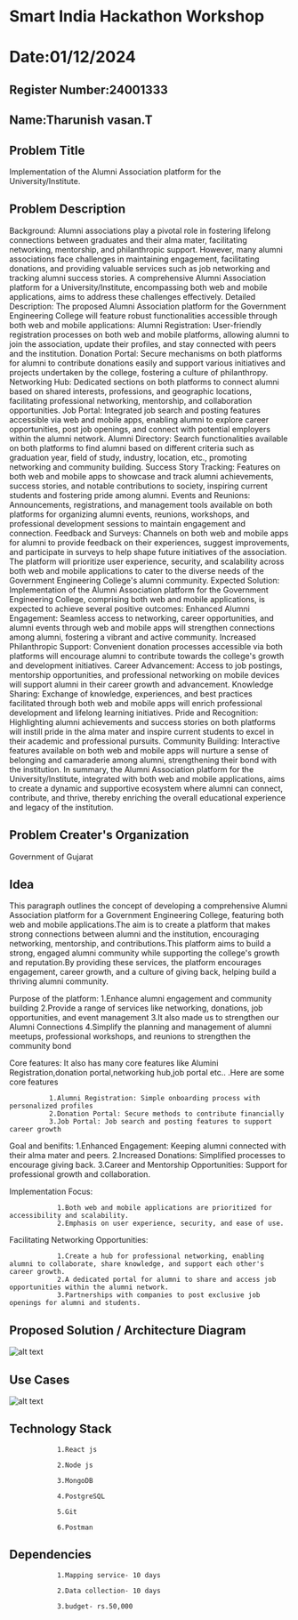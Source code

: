 # Smart India Hackathon Workshop
# Date:01/12/2024
## Register Number:24001333
## Name:Tharunish vasan.T
## Problem Title
Implementation of the Alumni Association platform for the University/Institute.
## Problem Description
Background: Alumni associations play a pivotal role in fostering lifelong connections between graduates and their alma mater, facilitating networking, mentorship, and philanthropic support. However, many alumni associations face challenges in maintaining engagement, facilitating donations, and providing valuable services such as job networking and tracking alumni success stories. A comprehensive Alumni Association platform for a University/Institute, encompassing both web and mobile applications, aims to address these challenges effectively. Detailed Description: The proposed Alumni Association platform for the Government Engineering College will feature robust functionalities accessible through both web and mobile applications: Alumni Registration: User-friendly registration processes on both web and mobile platforms, allowing alumni to join the association, update their profiles, and stay connected with peers and the institution. Donation Portal: Secure mechanisms on both platforms for alumni to contribute donations easily and support various initiatives and projects undertaken by the college, fostering a culture of philanthropy. Networking Hub: Dedicated sections on both platforms to connect alumni based on shared interests, professions, and geographic locations, facilitating professional networking, mentorship, and collaboration opportunities. Job Portal: Integrated job search and posting features accessible via web and mobile apps, enabling alumni to explore career opportunities, post job openings, and connect with potential employers within the alumni network. Alumni Directory: Search functionalities available on both platforms to find alumni based on different criteria such as graduation year, field of study, industry, location, etc., promoting networking and community building. Success Story Tracking: Features on both web and mobile apps to showcase and track alumni achievements, success stories, and notable contributions to society, inspiring current students and fostering pride among alumni. Events and Reunions: Announcements, registrations, and management tools available on both platforms for organizing alumni events, reunions, workshops, and professional development sessions to maintain engagement and connection. Feedback and Surveys: Channels on both web and mobile apps for alumni to provide feedback on their experiences, suggest improvements, and participate in surveys to help shape future initiatives of the association. The platform will prioritize user experience, security, and scalability across both web and mobile applications to cater to the diverse needs of the Government Engineering College's alumni community. Expected Solution: Implementation of the Alumni Association platform for the Government Engineering College, comprising both web and mobile applications, is expected to achieve several positive outcomes: Enhanced Alumni Engagement: Seamless access to networking, career opportunities, and alumni events through web and mobile apps will strengthen connections among alumni, fostering a vibrant and active community. Increased Philanthropic Support: Convenient donation processes accessible via both platforms will encourage alumni to contribute towards the college's growth and development initiatives. Career Advancement: Access to job postings, mentorship opportunities, and professional networking on mobile devices will support alumni in their career growth and advancement. Knowledge Sharing: Exchange of knowledge, experiences, and best practices facilitated through both web and mobile apps will enrich professional development and lifelong learning initiatives. Pride and Recognition: Highlighting alumni achievements and success stories on both platforms will instill pride in the alma mater and inspire current students to excel in their academic and professional pursuits. Community Building: Interactive features available on both web and mobile apps will nurture a sense of belonging and camaraderie among alumni, strengthening their bond with the institution. In summary, the Alumni Association platform for the University/Institute, integrated with both web and mobile applications, aims to create a dynamic and supportive ecosystem where alumni can connect, contribute, and thrive, thereby enriching the overall educational experience and legacy of the institution.
## Problem Creater's Organization
Government of Gujarat

## Idea

This paragraph outlines the concept of developing a comprehensive Alumni Association platform for a Government Engineering College, featuring both web and mobile applications.The aim is to create a platform that makes strong connections between alumni and the institution, encouraging networking, mentorship, and contributions.This platform aims to build a strong, engaged alumni community while supporting the college's growth and reputation.By providing these services, the platform encourages engagement, career growth, and a culture of giving back, helping build a thriving alumni community.

Purpose of the platform:
                      1.Enhance alumni engagement and community building
                      2.Provide a range of services like networking, donations, job opportunities, and event management
                      3.It also made us to strengthen our Alumni Connections
                      4.Simplify the planning and management of alumni meetups, professional workshops, and reunions to strengthen the community bond

Core features:
              It also has many core features like Alumini Registration,donation portal,networking hub,job portal etc.. .Here are some core features

              1.Alumni Registration: Simple onboarding process with personalized profiles
              2.Donation Portal: Secure methods to contribute financially
              3.Job Portal: Job search and posting features to support career growth
              
Goal and benifits:
                 1.Enhanced Engagement: Keeping alumni connected with their alma mater and peers.
                 2.Increased Donations: Simplified processes to encourage giving back.
                 3.Career and Mentorship Opportunities: Support for professional growth and collaboration.

Implementation Focus:

                1.Both web and mobile applications are prioritized for accessibility and scalability.
                2.Emphasis on user experience, security, and ease of use.

Facilitating Networking Opportunities:

                1.Create a hub for professional networking, enabling alumni to collaborate, share knowledge, and support each other's career growth.
                2.A dedicated portal for alumni to share and access job opportunities within the alumni network.
                3.Partnerships with companies to post exclusive job openings for alumni and students.

## Proposed Solution / Architecture Diagram

![alt text](2.png)

## Use Cases

![alt text](1.jpg)

## Technology Stack
                1.React js

                2.Node js 

                3.MongoDB

                4.PostgreSQL 

                5.Git 

                6.Postman

## Dependencies
                1.Mapping service- 10 days

                2.Data collection- 10 days

                3.budget- rs.50,000


